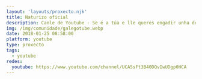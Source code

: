 ```yaml
---
layout: 'layouts/proxecto.njk'
title: Naturizo oficial
description: Canle de Youtube - Se é a túa e lle queres engadir unha descripción e etiquetas, ponte en contacto con nós.
img: /img/comunidade/galegotube.webp
date: 2018-01-25 08:58:00
platform: youtube
type: proxecto
tags:
  - youtube
redes:
  youtube: https://www.youtube.com/channel/UCA5sFt3B40DQvIwUDgp0HCA
---
```


